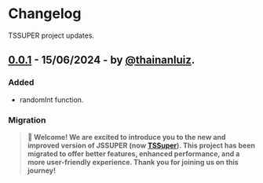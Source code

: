 # Changelog

TSSUPER project updates.

## [0.0.1] - 15/06/2024 - by [@thainanluiz].

### Added

- randomInt function.

### Migration

> **🎉 Welcome! We are excited to introduce you to the new and improved version of JSSUPER (now [TSSuper]). This project has been migrated to offer better features, enhanced performance, and a more user-friendly experience. Thank you for joining us on this journey!**

[@thainanluiz]: https://github.com/thainanluiz
[0.0.1]: https://www.npmjs.com/package/@thainanluiz/tssuper/v/0.0.1
[TSSuper]: https://github.com/thainanluiz/TSSuper
